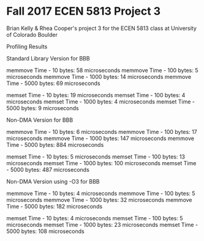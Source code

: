 # Fall 2017 ECEN 5813 Project 3

Brian Kelly & Rhea Cooper's project 3 for the ECEN 5813 class at University of Colorado Boulder

Profiling Results
 
Standard Library Version for BBB

memmove Time - 10 bytes: 58 microseconds
memmove Time - 100 bytes: 5 microseconds
memmove Time - 1000 bytes: 14 microseconds
memmove Time - 5000 bytes: 69 microseconds

memset Time - 10 bytes: 19 microseconds
memset Time - 100 bytes: 4 microseconds
memset Time - 1000 bytes: 4 microseconds
memset Time - 5000 bytes: 9 microseconds

Non-DMA Version for BBB

memmove Time - 10 bytes: 6 microseconds
memmove Time - 100 bytes: 17 microseconds
memmove Time - 1000 bytes: 147 microseconds
memmove Time - 5000 bytes: 884 microseconds

memset Time - 10 bytes: 5 microseconds
memset Time - 100 bytes: 13 microseconds
memset Time - 1000 bytes: 100 microseconds
memset Time - 5000 bytes: 487 microseconds

Non-DMA Version using -O3 for BBB

memmove Time - 10 bytes: 4 microseconds
memmove Time - 100 bytes: 5 microseconds
memmove Time - 1000 bytes: 32 microseconds
memmove Time - 5000 bytes: 182 microseconds

memset Time - 10 bytes: 4 microseconds
memset Time - 100 bytes: 5 microseconds
memset Time - 1000 bytes: 23 microseconds
memset Time - 5000 bytes: 108 microseconds


